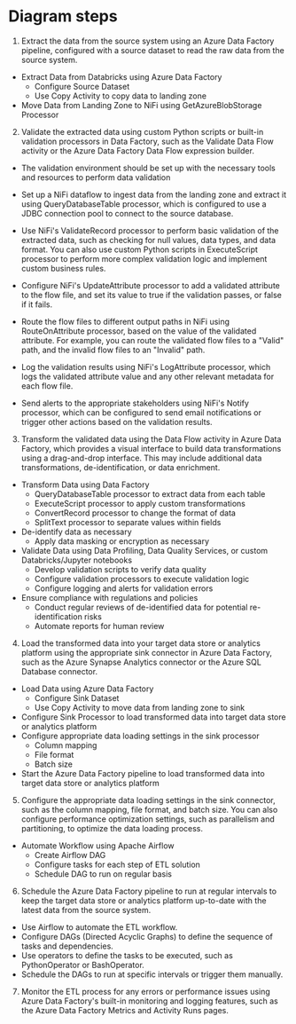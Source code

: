 # Diagram steps

1. Extract the data from the source system using an Azure Data Factory pipeline, configured with a source dataset to read the raw data from the source system.

- Extract Data from Databricks using Azure Data Factory
	- Configure Source Dataset
	- Use Copy Activity to copy data to landing zone
- Move Data from Landing Zone to NiFi using GetAzureBlobStorage Processor

2. Validate the extracted data using custom Python scripts or built-in validation processors in Data Factory, such as the Validate Data Flow activity or the Azure Data Factory Data Flow expression builder.

-  The validation environment should be set up with the necessary tools and resources to perform data validation

- Set up a NiFi dataflow to ingest data from the landing zone and extract it using QueryDatabaseTable processor, which is configured to use a JDBC connection pool to connect to the source database.

- Use NiFi's ValidateRecord processor to perform basic validation of the extracted data, such as checking for null values, data types, and data format. You can also use custom Python scripts in ExecuteScript processor to perform more complex validation logic and implement custom business rules.

- Configure NiFi's UpdateAttribute processor to add a validated attribute to the flow file, and set its value to true if the validation passes, or false if it fails.

- Route the flow files to different output paths in NiFi using RouteOnAttribute processor, based on the value of the validated attribute. For example, you can route the validated flow files to a "Valid" path, and the invalid flow files to an "Invalid" path.

- Log the validation results using NiFi's LogAttribute processor, which logs the validated attribute value and any other relevant metadata for each flow file.

- Send alerts to the appropriate stakeholders using NiFi's Notify processor, which can be configured to send email notifications or trigger other actions based on the validation results.

3. Transform the validated data using the Data Flow activity in Azure Data Factory, which provides a visual interface to build data transformations using a drag-and-drop interface. This may include additional data transformations, de-identification, or data enrichment.

- Transform Data using Data Factory
	- QueryDatabaseTable processor to extract data from each table
	- ExecuteScript processor to apply custom transformations
	- ConvertRecord processor to change the format of data
	- SplitText processor to separate values within fields
- De-identify data as necessary
	- Apply data masking or encryption as necessary
- Validate Data using Data Profiling, Data Quality Services, or custom Databricks/Jupyter notebooks
	- Develop validation scripts to verify data quality
	- Configure validation processors to execute validation logic
	- Configure logging and alerts for validation errors
- Ensure compliance with regulations and policies
	- Conduct regular reviews of de-identified data for potential re-identification risks
	- Automate reports for human review

4. Load the transformed data into your target data store or analytics platform using the appropriate sink connector in Azure Data Factory, such as the Azure Synapse Analytics connector or the Azure SQL Database connector.

- Load Data using Azure Data Factory
	- Configure Sink Dataset
	- Use Copy Activity to move data from landing zone to sink
- Configure Sink Processor to load transformed data into target data store or analytics platform
- Configure appropriate data loading settings in the sink processor
	- Column mapping
	- File format
	- Batch size
- Start the Azure Data Factory pipeline to load transformed data into target data store or analytics platform

5. Configure the appropriate data loading settings in the sink connector, such as the column mapping, file format, and batch size. You can also configure performance optimization settings, such as parallelism and partitioning, to optimize the data loading process.

- Automate Workflow using Apache Airflow
	- Create Airflow DAG
	- Configure tasks for each step of ETL solution
	- Schedule DAG to run on regular basis

6. Schedule the Azure Data Factory pipeline to run at regular intervals to keep the target data store or analytics platform up-to-date with the latest data from the source system.

- Use Airflow to automate the ETL workflow.
- Configure DAGs (Directed Acyclic Graphs) to define the sequence of tasks and dependencies.
- Use operators to define the tasks to be executed, such as PythonOperator or BashOperator.
- Schedule the DAGs to run at specific intervals or trigger them manually.

7. Monitor the ETL process for any errors or performance issues using Azure Data Factory's built-in monitoring and logging features, such as the Azure Data Factory Metrics and Activity Runs pages.